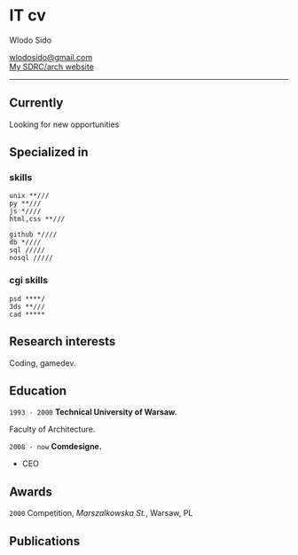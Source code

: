# IT cv
Wlodo Sido

<div id="webaddress">
<a href="wlodosido@gmail.com">wlodosido@gmail.com</a></br>
<a href="http://sidorczuk.com">My SDRC/arch website</a>
</div>

---
## Currently
Looking for new opportunities

## Specialized in
### skills
	unix **///
	py **///
	js *////
	html,css **///

	github *////
	db *////
	sql /////
	nosql /////

### cgi skills
	psd ****/
	3ds **///
	cad *****

## Research interests

Coding, gamedev.


## Education

`1993 - 2000`
**Technical University of Warsaw.**

Faculty of Architecture.

`2008 - now`
**Comdesigne.**
- CEO

## Awards

`2000`
Competition, *Marszalkowska St.*, Warsaw, PL

## Publications

<!-- A list is also available [online](http://scholar.google.co.uk/citations?user=LTOTl0YAAAAJ) -->


<!-- ### Footer
updated: Nov 2021 -->
